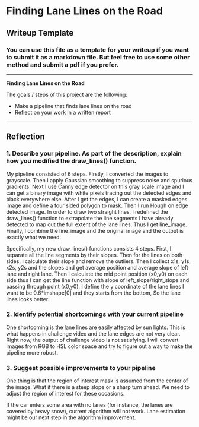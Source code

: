 # **Finding Lane Lines on the Road** 

## Writeup Template

### You can use this file as a template for your writeup if you want to submit it as a markdown file. But feel free to use some other method and submit a pdf if you prefer.

---

**Finding Lane Lines on the Road**

The goals / steps of this project are the following:
* Make a pipeline that finds lane lines on the road
* Reflect on your work in a written report


[//]: # (Image References)

[image1]: ./examples/grayscale.jpg "Grayscale"

---

## Reflection

### 1. Describe your pipeline. As part of the description, explain how you modified the draw_lines() function.

My pipeline consisted of 6 steps. Firstly, I converted the images to grayscale. Then I apply Gaussian smoothing to suppress noise and spurious gradients. Next I use Canny edge detector on this gray scale image and I can get a binary image with white pixels tracing out the detected edges and black everywhere else. After I get the edges, I can create a masked edges image and define a four sided polygon to mask. Then I run Hough on edge detected image. In order to draw two straight lines, I redefined the draw_lines() function to extrapolate the line segments I have already detected to map out the full extent of the lane lines. Thus I get line_image. Finally, I combine the line_image and the original image and the output is exactly what we need.

Specifically, my new draw_lines() functions consists 4 steps.
First, I separate all the line segments by their slopes. Then for the lines on both sides, I calculate their slope and remove the outliers. Then I collect x1s, y1s, x2s, y2s and the slopes and get average position and average slope of left lane and right lane. Then I calculate the mid point position (x0,y0) on each side thus I can get the line function with slope of left_slope/right_slope and passing through point (x0,y0). I define the y coordinate of the lane lines I want to be 0.6*imshape[0] and they starts from the bottom, So the lane lines looks better.


### 2. Identify potential shortcomings with your current pipeline

One shortcoming is the lane lines are easily affected by sun lights. This is what happens in challenge video and the lane edges are not very clear. Right now, the output of challenge video is not satisfying. I will convert images from RGB to HSL color space and try to figure out a way to make the pipeline more robust.


### 3. Suggest possible improvements to your pipeline

One thing is that the region of interest mask is assumed from the center of the image. What if there is a steep slope or a sharp turn ahead. We need to adjust the region of interest for these occasions.

If the car enters some area with no lanes (for instance, the lanes are covered by heavy snow), current algorithm will not work. Lane estimation might be our next step in the algorithm improvement.

